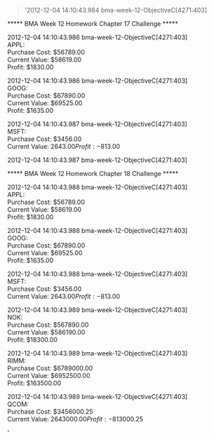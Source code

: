> '2012-12-04 14:10:43.984 bma-week-12-ObjectiveC[4271:403]   
  
***** BMA Week 12 Homework Chapter 17 Challenge *****  
  
2012-12-04 14:10:43.986 bma-week-12-ObjectiveC[4271:403]   
APPL:  
Purchase Cost: $56789.00  
Current Value: $58619.00  
       Profit: $1830.00  
  
2012-12-04 14:10:43.986 bma-week-12-ObjectiveC[4271:403]   
GOOG:  
Purchase Cost: $67890.00  
Current Value: $69525.00  
       Profit: $1635.00  
  
2012-12-04 14:10:43.987 bma-week-12-ObjectiveC[4271:403]   
MSFT:  
Purchase Cost: $3456.00  
Current Value: $2643.00  
       Profit: -$813.00  
  
2012-12-04 14:10:43.987 bma-week-12-ObjectiveC[4271:403]   
  
***** BMA Week 12 Homework Chapter 18 Challenge *****  
  
2012-12-04 14:10:43.988 bma-week-12-ObjectiveC[4271:403]   
APPL:  
Purchase Cost: $56789.00  
Current Value: $58619.00  
       Profit: $1830.00  
  
2012-12-04 14:10:43.988 bma-week-12-ObjectiveC[4271:403]   
GOOG:  
Purchase Cost: $67890.00  
Current Value: $69525.00  
       Profit: $1635.00  
  
2012-12-04 14:10:43.988 bma-week-12-ObjectiveC[4271:403]   
MSFT:  
Purchase Cost: $3456.00  
Current Value: $2643.00  
       Profit: -$813.00  
  
2012-12-04 14:10:43.989 bma-week-12-ObjectiveC[4271:403]   
NOK:  
Purchase Cost: $567890.00  
Current Value: $586190.00  
       Profit: $18300.00  
  
2012-12-04 14:10:43.989 bma-week-12-ObjectiveC[4271:403]   
RIMM:  
Purchase Cost: $6789000.00  
Current Value: $6952500.00  
       Profit: $163500.00  
  
2012-12-04 14:10:43.989 bma-week-12-ObjectiveC[4271:403]   
QCOM:  
Purchase Cost: $3456000.25  
Current Value: $2643000.00  
       Profit: -$813000.25  
  
'
